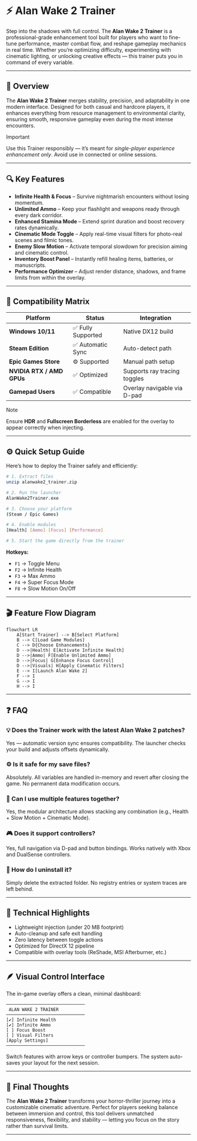 # ⚡ Alan Wake 2 Trainer

Step into the shadows with full control. The **Alan Wake 2 Trainer** is a professional-grade enhancement tool built for players who want to fine-tune performance, master combat flow, and reshape gameplay mechanics in real time. Whether you’re optimizing difficulty, experimenting with cinematic lighting, or unlocking creative effects — this trainer puts you in command of every variable.

---

## 🧠 Overview

The **Alan Wake 2 Trainer** merges stability, precision, and adaptability in one modern interface. Designed for both casual and hardcore players, it enhances everything from resource management to environmental clarity, ensuring smooth, responsive gameplay even during the most intense encounters.


> [!IMPORTANT]
> Use this Trainer responsibly — it’s meant for *single-player experience enhancement only*. Avoid use in connected or online sessions.

---

## 🔍 Key Features

* **Infinite Health & Focus** – Survive nightmarish encounters without losing momentum.
* **Unlimited Ammo** – Keep your flashlight and weapons ready through every dark corridor.
* **Enhanced Stamina Mode** – Extend sprint duration and boost recovery rates dynamically.
* **Cinematic Mode Toggle** – Apply real-time visual filters for photo-real scenes and filmic tones.
* **Enemy Slow Motion** – Activate temporal slowdown for precision aiming and cinematic control.
* **Inventory Boost Panel** – Instantly refill healing items, batteries, or manuscripts.
* **Performance Optimizer** – Adjust render distance, shadows, and frame limits from within the overlay.

---

## 🧩 Compatibility Matrix

| Platform                  | Status            | Integration                  |
| ------------------------- | ----------------- | ---------------------------- |
| **Windows 10/11**         | ✅ Fully Supported | Native DX12 build            |
| **Steam Edition**         | ✅ Automatic Sync  | Auto-detect path             |
| **Epic Games Store**      | ⚙️ Supported      | Manual path setup            |
| **NVIDIA RTX / AMD GPUs** | ✅ Optimized       | Supports ray tracing toggles |
| **Gamepad Users**         | ✅ Compatible      | Overlay navigable via D-pad  |

> [!NOTE]
> Ensure **HDR** and **Fullscreen Borderless** are enabled for the overlay to appear correctly when injecting.

---

## ⚙️ Quick Setup Guide

Here’s how to deploy the Trainer safely and efficiently:

```bash
# 1. Extract files
unzip alanwake2_trainer.zip

# 2. Run the launcher
AlanWake2Trainer.exe

# 3. Choose your platform
(Steam / Epic Games)

# 4. Enable modules
[Health] [Ammo] [Focus] [Performance]

# 5. Start the game directly from the trainer
```

**Hotkeys:**

* `F1` → Toggle Menu
* `F2` → Infinite Health
* `F3` → Max Ammo
* `F4` → Super Focus Mode
* `F8` → Slow Motion On/Off

---

## 🎬 Feature Flow Diagram

```mermaid
flowchart LR
    A[Start Trainer] --> B[Select Platform]
    B --> C[Load Game Modules]
    C --> D{Choose Enhancements}
    D -->|Health| E[Activate Infinite Health]
    D -->|Ammo| F[Enable Unlimited Ammo]
    D -->|Focus| G[Enhance Focus Control]
    D -->|Visuals| H[Apply Cinematic Filters]
    E --> I[Launch Alan Wake 2]
    F --> I
    G --> I
    H --> I
```

---

## ❓ FAQ

### 💡 Does the Trainer work with the latest Alan Wake 2 patches?

Yes — automatic version sync ensures compatibility. The launcher checks your build and adjusts offsets dynamically.

### ⚙️ Is it safe for my save files?

Absolutely. All variables are handled in-memory and revert after closing the game. No permanent data modification occurs.

### 🧠 Can I use multiple features together?

Yes, the modular architecture allows stacking any combination (e.g., Health + Slow Motion + Cinematic Mode).

### 🎮 Does it support controllers?

Yes, full navigation via D-pad and button bindings. Works natively with Xbox and DualSense controllers.

### 🧱 How do I uninstall it?

Simply delete the extracted folder. No registry entries or system traces are left behind.

---

## 🧰 Technical Highlights

* Lightweight injection (under 20 MB footprint)
* Auto-cleanup and safe exit handling
* Zero latency between toggle actions
* Optimized for DirectX 12 pipeline
* Compatible with overlay tools (ReShade, MSI Afterburner, etc.)

---

## 🪶 Visual Control Interface

The in-game overlay offers a clean, minimal dashboard:

```
──────────────────────────────
 ALAN WAKE 2 TRAINER
──────────────────────────────
[✔] Infinite Health
[✔] Infinite Ammo
[ ] Focus Boost
[ ] Visual Filters
[Apply Settings]
──────────────────────────────
```

Switch features with arrow keys or controller bumpers. The system auto-saves your layout for the next session.

---

## 🌌 Final Thoughts

The **Alan Wake 2 Trainer** transforms your horror-thriller journey into a customizable cinematic adventure. Perfect for players seeking balance between immersion and control, this tool delivers unmatched responsiveness, flexibility, and stability — letting you focus on the story rather than survival limits.

---
